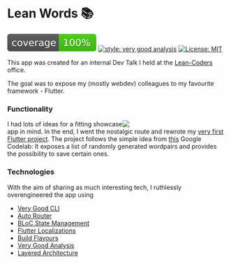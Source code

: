 # Lean Words 📚

![coverage][coverage_badge]
[![style: very good analysis][very_good_analysis_badge]][very_good_analysis_link]
[![License: MIT][license_badge]][license_link]


This app was created for an internal Dev Talk I held at the [Lean-Coders](https://lean-coders.at/) office.

The goal was to expose my (mostly webdev) colleagues to my favourite framework - Flutter.


### Functionality

<img src="https://user-images.githubusercontent.com/75510543/107295244-46ff9080-6a6f-11eb-9483-ee5f45f0f743.png" width=240 align="right">


I had lots of ideas for a fitting showcase app in mind. In the end, I went the nostalgic route and rewrote my [very first Flutter project](https://github.com/S-ecki/Wordpair_Generator). 
The project follows the simple idea from [this](https://flutter.dev/docs/get-started/codelab) Google Codelab: It exposes a list of randomly generated wordpairs and provides the possibility to save certain ones.



### Technologies

With the aim of sharing as much interesting tech, I ruthlessly overengineered the app using
- [Very Good CLI](https://pub.dev/packages/very_good_cli)
- [Auto Router](https://pub.dev/packages/auto_route)
- [BLoC State Management](https://bloclibrary.dev/#/)
- [Flutter Localizations](https://docs.flutter.dev/development/accessibility-and-localization/internationalization)
- [Build Flavours](https://medium.com/@animeshjain/build-flavors-in-flutter-android-and-ios-with-different-firebase-projects-per-flavor-27c5c5dac10b)
- [Very Good Analysis](https://pub.dev/packages/very_good_analysis)
- [Layered Architecture](https://bloclibrary.dev/#/architecture)


[coverage_badge]: coverage_badge.svg
[flutter_localizations_link]: https://api.flutter.dev/flutter/flutter_localizations/flutter_localizations-library.html
[internationalization_link]: https://flutter.dev/docs/development/accessibility-and-localization/internationalization
[license_badge]: https://img.shields.io/badge/license-MIT-blue.svg
[license_link]: https://opensource.org/licenses/MIT
[very_good_analysis_badge]: https://img.shields.io/badge/style-very_good_analysis-B22C89.svg
[very_good_analysis_link]: https://pub.dev/packages/very_good_analysis
[very_good_cli_link]: https://github.com/VeryGoodOpenSource/very_good_cli